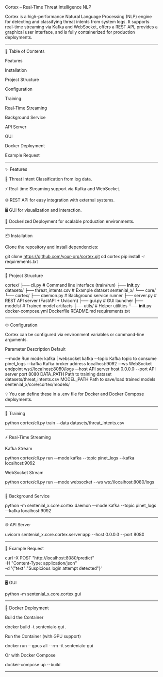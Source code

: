 Cortex – Real-Time Threat Intelligence NLP

Cortex is a high-performance Natural Language Processing (NLP) engine for detecting and classifying threat intents from system logs.
It supports real-time streaming via Kafka and WebSocket, offers a REST API, provides a graphical user interface, and is fully containerized for production deployments.


---

📖 Table of Contents

Features

Installation

Project Structure

Configuration

Training

Real-Time Streaming

Background Service

API Server

GUI

Docker Deployment

Example Request



---

✨ Features

🔎 Threat Intent Classification from log data.

⚡ Real-time Streaming support via Kafka and WebSocket.

🌐 REST API for easy integration with external systems.

🖥️ GUI for visualization and interaction.

🐳 Dockerized Deployment for scalable production environments.



---

📦 Installation

Clone the repository and install dependencies:

git clone https://github.com/your-org/cortex.git
cd cortex
pip install -r requirements.txt


---

📂 Project Structure

cortex/
├── cli.py                  # Command line interface (train/run)
├── __init__.py
datasets/
├── threat_intents.csv       # Example dataset
sentenial_x/
└── core/
    └── cortex/
        ├── daemon.py       # Background service runner
        ├── server.py       # REST API server (FastAPI + Uvicorn)
        ├── gui.py          # GUI launcher
        ├── models/         # Trained model artifacts
        ├── utils/          # Helper utilities
        └── __init__.py
docker-compose.yml
Dockerfile
README.md
requirements.txt


---

⚙️ Configuration

Cortex can be configured via environment variables or command-line arguments.

Parameter	Description	Default

--mode	Run mode: kafka | websocket	kafka
--topic	Kafka topic to consume	pinet_logs
--kafka	Kafka broker address	localhost:9092
--ws	WebSocket endpoint	ws://localhost:8080/logs
--host	API server host	0.0.0.0
--port	API server port	8080
DATA_PATH	Path to training dataset	datasets/threat_intents.csv
MODEL_PATH	Path to save/load trained models	sentenial_x/core/cortex/models/


💡 You can define these in a .env file for Docker and Docker Compose deployments.


---

🧠 Training

python cortex/cli.py train --data datasets/threat_intents.csv


---

⚡ Real-Time Streaming

Kafka Stream

python cortex/cli.py run --mode kafka --topic pinet_logs --kafka localhost:9092

WebSocket Stream

python cortex/cli.py run --mode websocket --ws ws://localhost:8080/logs


---

🔧 Background Service

python -m sentenial_x.core.cortex.daemon --mode kafka --topic pinet_logs --kafka localhost:9092


---

🌐 API Server

uvicorn sentenial_x.core.cortex.server:app --host 0.0.0.0 --port 8080


---

📡 Example Request

curl -X POST "http://localhost:8080/predict" \
  -H "Content-Type: application/json" \
  -d '{"text":"Suspicious login attempt detected"}'


---

🖥️ GUI

python -m sentenial_x.core.cortex.gui


---

🐳 Docker Deployment

Build the Container

docker build -t sentenialx-gui .

Run the Container (with GPU support)

docker run --gpus all --rm -it sentenialx-gui

Or with Docker Compose

docker-compose up --build

---
